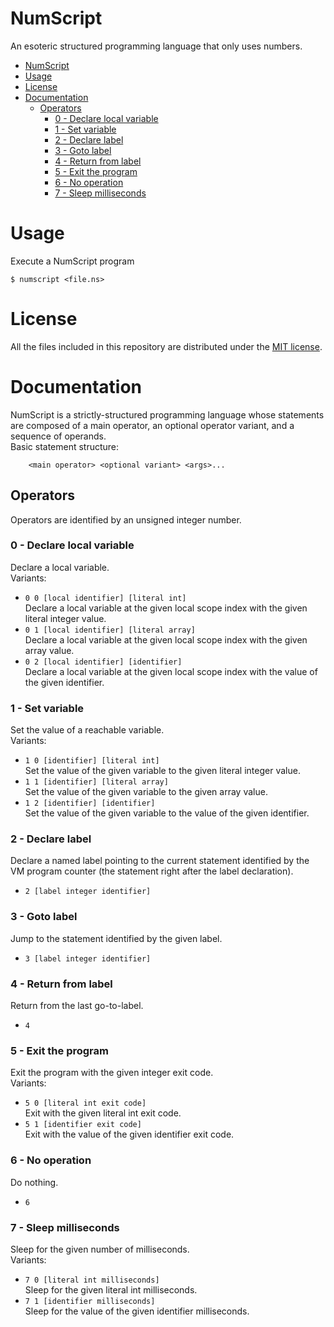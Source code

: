 # NumScript

An esoteric structured programming language that only uses numbers.

- [NumScript](#numscript)
- [Usage](#usage)
- [License](#license)
- [Documentation](#documentation)
  - [Operators](#operators)
    - [0 - Declare local variable](#0---declare-local-variable)
    - [1 - Set variable](#1---set-variable)
    - [2 - Declare label](#2---declare-label)
    - [3 - Goto label](#3---goto-label)
    - [4 - Return from label](#4---return-from-label)
    - [5 - Exit the program](#5---exit-the-program)
    - [6 - No operation](#6---no-operation)
    - [7 - Sleep milliseconds](#7---sleep-milliseconds)

# Usage

Execute a NumScript program

    $ numscript <file.ns>

# License

All the files included in this repository are distributed under the [MIT license](LICENSE).

# Documentation

NumScript is a strictly-structured programming language whose statements are composed of
a main operator, an optional operator variant, and a sequence of operands.  
Basic statement structure:
```
    <main operator> <optional variant> <args>...
```

## Operators

Operators are identified by an unsigned integer number.

### 0 - Declare local variable
Declare a local variable.  
Variants:
- `0 0 [local identifier] [literal int]`  
    Declare a local variable at the given local scope index with the given literal integer value.
- `0 1 [local identifier] [literal array]`  
    Declare a local variable at the given local scope index with the given array value.
- `0 2 [local identifier] [identifier]`  
    Declare a local variable at the given local scope index with the value of the given identifier.

### 1 - Set variable
Set the value of a reachable variable.  
Variants:
- `1 0 [identifier] [literal int]`  
    Set the value of the given variable to the given literal integer value.
- `1 1 [identifier] [literal array]`  
    Set the value of the given variable to the given array value.
- `1 2 [identifier] [identifier]`  
    Set the value of the given variable to the value of the given identifier.

### 2 - Declare label
Declare a named label pointing to the current statement identified by the VM program counter (the statement right after the label declaration).
- `2 [label integer identifier]`

### 3 - Goto label
Jump to the statement identified by the given label.
- `3 [label integer identifier]`
  
### 4 - Return from label
Return from the last go-to-label.
- `4`
  
### 5 - Exit the program
Exit the program with the given integer exit code.  
Variants:
- `5 0 [literal int exit code]`  
    Exit with the given literal int exit code.
- `5 1 [identifier exit code]`  
    Exit with the value of the given identifier exit code.

### 6 - No operation
Do nothing.
- `6`

### 7 - Sleep milliseconds
Sleep for the given number of milliseconds.  
Variants:
- `7 0 [literal int milliseconds]`  
    Sleep for the given literal int milliseconds.
- `7 1 [identifier milliseconds]`  
    Sleep for the value of the given identifier milliseconds.


